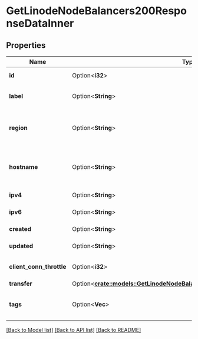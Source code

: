 # GetLinodeNodeBalancers200ResponseDataInner

## Properties

Name | Type | Description | Notes
------------ | ------------- | ------------- | -------------
**id** | Option<**i32**> | This NodeBalancer's unique ID.  | [optional][readonly]
**label** | Option<**String**> | This NodeBalancer's label. These must be unique on your Account.  | [optional]
**region** | Option<**String**> | The Region where this NodeBalancer is located. NodeBalancers only support backends in the same Region.  | [optional][readonly]
**hostname** | Option<**String**> | This NodeBalancer's hostname, beginning with its IP address and ending with _.ip.linodeusercontent.com_.  | [optional][readonly]
**ipv4** | Option<**String**> | This NodeBalancer's public IPv4 address.  | [optional][readonly]
**ipv6** | Option<**String**> | This NodeBalancer's public IPv6 address.  | [optional][readonly]
**created** | Option<**String**> | When this NodeBalancer was created.  | [optional][readonly]
**updated** | Option<**String**> | When this NodeBalancer was last updated.  | [optional][readonly]
**client_conn_throttle** | Option<**i32**> | Throttle connections per second.  Set to 0 (zero) to disable throttling.  | [optional]
**transfer** | Option<[**crate::models::GetLinodeNodeBalancers200ResponseDataInnerTransfer**](getLinodeNodeBalancers_200_response_data_inner_transfer.md)> |  | [optional]
**tags** | Option<**Vec<String>**> | An array of Tags applied to this object.  Tags are for organizational purposes only.  | [optional]

[[Back to Model list]](../README.md#documentation-for-models) [[Back to API list]](../README.md#documentation-for-api-endpoints) [[Back to README]](../README.md)



